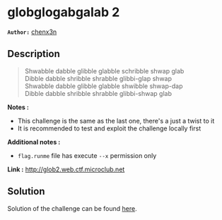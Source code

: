 # globglogabgalab 2

**`Author:`** [chenx3n](https://github.com/malikDaCoda)

## Description

> Shwabble dabble glibble glabble schribble shwap glab  
> Dibble dabble shribble shrabble glibbi-glap shwap  
> Shwabble dabble glibble glabble shwibble shwap-dap  
> Dibble dabble shribble shrabble glibbi-shwap glab  

**Notes :**  
  - This challenge is the same as the last one, there's a just a twist to it  
  - It is recommended to test and exploit the challenge locally first  

**Additional notes :**
  - `flag.runme` file has execute `--x` permission only  

**Link :** http://glob2.web.ctf.microclub.net

## Solution

Solution of the challenge can be found [here](solution/).
